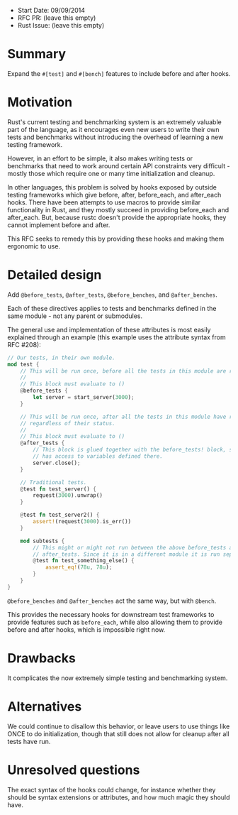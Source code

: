 - Start Date: 09/09/2014
- RFC PR: (leave this empty)
- Rust Issue: (leave this empty)

# Summary

Expand the `#[test]` and `#[bench]` features to include before and after hooks.

# Motivation

Rust's current testing and benchmarking system is an extremely valuable part of
the language, as it encourages even new users to write their own tests and
benchmarks without introducing the overhead of learning a new testing
framework.

However, in an effort to be simple, it also makes writing tests or benchmarks
that need to work around certain API constraints very difficult - mostly those
which require one or many time initialization and cleanup.

In other languages, this problem is solved by hooks exposed by outside testing
frameworks which give before, after, before\_each, and after\_each hooks. There
have been attempts to use macros to provide similar functionality in Rust, and
they mostly succeed in providing before\_each and after\_each. But, because
rustc doesn't provide the appropriate hooks, they cannot implement before and
after.

This RFC seeks to remedy this by providing these hooks and making them
ergonomic to use.

# Detailed design

Add `@before_tests`, `@after_tests`, `@before_benches`, and `@after_benches`.

Each of these directives applies to tests and benchmarks defined in the same
module - not any parent or submodules.

The general use and implementation of these attributes is most easily explained
through an example (this example uses the attribute syntax from RFC #208):

```rust
// Our tests, in their own module.
mod test {
    // This will be run once, before all the tests in this module are run.
    //
    // This block must evaluate to ()
    @before_tests {
        let server = start_server(3000);
    }

    // This will be run once, after all the tests in this module have run,
    // regardless of their status.
    //
    // This block must evaluate to ()
    @after_tests {
        // This block is glued together with the before_tests! block, so it
        // has access to variables defined there.
        server.close();
    }

    // Traditional tests.
    @test fn test_server() {
        request(3000).unwrap()
    }

    @test fn test_server2() {
        assert!(request(3000).is_err())
    }

    mod subtests {
        // This might or might not run between the above before_tests and
        // after_tests. Since it is in a different module it is run separately.
        @test fn test_something_else() {
            assert_eq!(78u, 78u);
        }
    }
}
```

`@before_benches` and `@after_benches` act the same way, but with `@bench`.

This provides the necessary hooks for downstream test frameworks to provide
features such as `before_each`, while also allowing them to provide before
and after hooks, which is impossible right now.

# Drawbacks

It complicates the now extremely simple testing and benchmarking system.

# Alternatives

We could continue to disallow this behavior, or leave users to use things like
ONCE to do initialization, though that still does not allow for cleanup after
all tests have run.

# Unresolved questions

The exact syntax of the hooks could change, for instance whether they should be
syntax extensions or attributes, and how much magic they should have.

